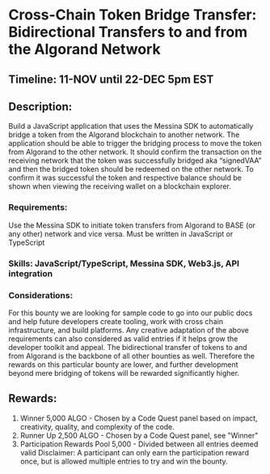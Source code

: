 # Cross-Chain Token Bridge Transfer: Bidirectional Transfers to and from the Algorand Network

## Timeline: 11-NOV until 22-DEC 5pm EST

## Description: 
Build a JavaScript application that uses the Messina SDK to automatically bridge a token from the Algorand blockchain to another network. The application should be able to trigger the bridging process to move the token from Algorand to the other network. It should confirm the transaction on the receiving network that the token was successfully bridged aka “signedVAA” and then the bridged token should be redeemed on the other network. To confirm it was successful the token and respective balance should be shown when viewing the receiving wallet on a blockchain explorer.

### Requirements:
Use the Messina SDK to initiate token transfers from Algorand to BASE (or any other) network and vice versa.
Must be written in JavaScript or TypeScript

### Skills: JavaScript/TypeScript, Messina SDK, Web3.js, API integration

### Considerations:
For this bounty we are looking for sample code to go into our public docs and help future developers create tooling, work with cross chain infrastructure, and build platforms. Any creative adaptation of the above requirements can also considered as valid entries if it helps grow the developer toolkit and appeal. The bidirectional transfer of tokens to and from Algorand is the backbone of all other bounties as well. Therefore the rewards on this particular bounty are lower, and further development beyond mere bridging of tokens will be rewarded significantly higher.

## Rewards:
1. Winner 5,000 ALGO - Chosen by a Code Quest panel based on impact, creativity, quality, and complexity of the code.
2. Runner Up 2,500 ALGO - Chosen by a Code Quest panel, see "Winner"
3. Participation Rewards Pool 5,000 - Divided between all entries deemed valid
Disclaimer: A participant can only earn the participation reward once, but is allowed multiple entries to try and win the bounty.
